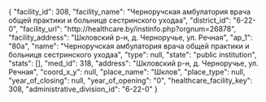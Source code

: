 {
    "facility_id": 308,
    "facility_name": "Черноручская амбулатория врача общей практики и больницв сестринского уходаа",
    "district_id": "6-22-0",
    "facility_url": "http:\/\/healthcare.by\/instinfo.php?orgnum=26878",
    "facility_address": "Шкловский р-н, д. Черноручье, ул. Речная",
    "ap_1": "80а",
    "name": "Черноручская амбулатория врача общей практики и больницв сестринского уходаа",
    "type": null,
    "state": "public institution",
    "stats": [],
    "med_id": 318,
    "address": "Шкловский р-н, д. Черноручье, ул. Речная",
    "coord_x_y": null,
    "place_name": "Шклов",
    "place_type": null,
    "year_of_closing": null,
    "year_of_opening": "0",
    "healthcare_facility_key": 308,
    "administrative_division_id": "6-22-0"
}